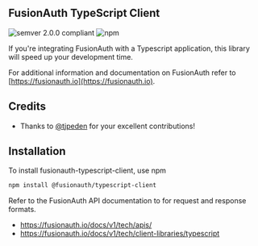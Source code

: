 ## FusionAuth TypeScript Client 
![semver 2.0.0 compliant](http://img.shields.io/badge/semver-2.0.0-brightgreen.svg?style=flat-square) ![npm](https://img.shields.io/npm/v/@fusionauth/typescript-client?style=flat-square)

If you're integrating FusionAuth with a Typescript application, this library will speed up your development time.

For additional information and documentation on FusionAuth refer to [https://fusionauth.io](https://fusionauth.io).

## Credits
* Thanks to [@tjpeden](https://github.com/tjpeden) for your excellent contributions!

## Installation
To install fusionauth-typescript-client, use npm

```bash
npm install @fusionauth/typescript-client
```

Refer to the FusionAuth API documentation to for request and response formats. 
* https://fusionauth.io/docs/v1/tech/apis/
* https://fusionauth.io/docs/v1/tech/client-libraries/typescript
